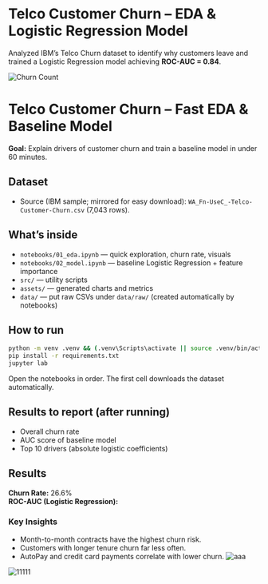 # Telco Customer Churn – EDA & Logistic Regression Model  

Analyzed IBM’s Telco Churn dataset to identify why customers leave and trained a Logistic Regression model achieving **ROC-AUC = 0.84**.  

![Churn Count](assets/churn_count.png)

# Telco Customer Churn – Fast EDA & Baseline Model
**Goal:** Explain drivers of customer churn and train a baseline model in under 60 minutes.

## Dataset
- Source (IBM sample; mirrored for easy download): `WA_Fn-UseC_-Telco-Customer-Churn.csv` (7,043 rows).

## What’s inside
- `notebooks/01_eda.ipynb` — quick exploration, churn rate, visuals
- `notebooks/02_model.ipynb` — baseline Logistic Regression + feature importance
- `src/` — utility scripts
- `assets/` — generated charts and metrics
- `data/` — put raw CSVs under `data/raw/` (created automatically by notebooks)

## How to run
```bash
python -m venv .venv && (.venv\Scripts\activate || source .venv/bin/activate)
pip install -r requirements.txt
jupyter lab
```
Open the notebooks in order. The first cell downloads the dataset automatically.

## Results to report (after running)
- Overall churn rate
- AUC score of baseline model
- Top 10 drivers (absolute logistic coefficients)
## Results

**Churn Rate:** 26.6%  
**ROC-AUC (Logistic Regression):** <paste AUC value here>

### Key Insights
- Month-to-month contracts have the highest churn risk.
- Customers with longer tenure churn far less often.
- AutoPay and credit card payments correlate with lower churn.
![aaa](https://github.com/user-attachments/assets/a4131579-e72f-4799-8a6c-d0f4103106f3)

![11111](https://github.com/user-attachments/assets/9c4565f3-03ca-41fd-b3af-81e83c54dd29)

